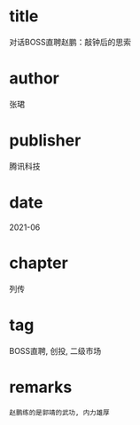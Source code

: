 # title
对话BOSS直聘赵鹏：敲钟后的思索

# author
张珺

# publisher
腾讯科技

# date
2021-06

# chapter
列传

# tag
BOSS直聘, 创投, 二级市场

# remarks
`赵鹏练的是郭靖的武功, 内力雄厚`
